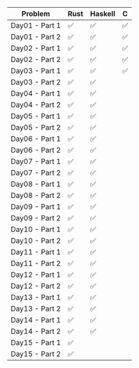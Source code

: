| Problem| Rust| Haskell| C|
| --- | --- | --- | --- |
| Day01 - Part 1 | ✅ | ✅ | ✅ |
| Day01 - Part 2 | ✅ | ✅ | ✅ |
| Day02 - Part 1 | ✅ | ✅ | ✅ |
| Day02 - Part 2 | ✅ | ✅ | ✅ |
| Day03 - Part 1 | ✅ | ✅ | ✅ |
| Day03 - Part 2 | ✅ | ✅ |   |
| Day04 - Part 1 | ✅ | ✅ |   |
| Day04 - Part 2 | ✅ | ✅ |   |
| Day05 - Part 1 | ✅ | ✅ |   |
| Day05 - Part 2 | ✅ | ✅ |   |
| Day06 - Part 1 | ✅ | ✅ |   |
| Day06 - Part 2 | ✅ | ✅ |   |
| Day07 - Part 1 | ✅ | ✅ |   |
| Day07 - Part 2 | ✅ | ✅ |   |
| Day08 - Part 1 | ✅ | ✅ |   |
| Day08 - Part 2 | ✅ | ✅ |   |
| Day09 - Part 1 | ✅ | ✅ |   |
| Day09 - Part 2 | ✅ | ✅ |   |
| Day10 - Part 1 | ✅ | ✅ |   |
| Day10 - Part 2 | ✅ | ✅ |   |
| Day11 - Part 1 | ✅ | ✅ |   |
| Day11 - Part 2 | ✅ | ✅ |   |
| Day12 - Part 1 | ✅ | ✅ |   |
| Day12 - Part 2 | ✅ | ✅ |   |
| Day13 - Part 1 | ✅ | ✅ |   |
| Day13 - Part 2 | ✅ | ✅ |   |
| Day14 - Part 1 | ✅ | ✅ |   |
| Day14 - Part 2 | ✅ | ✅ |   |
| Day15 - Part 1 | ✅ |   |   |
| Day15 - Part 2 | ✅ |   |   |

